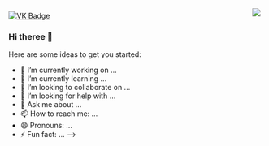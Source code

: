 <a href="https://github.com/Nikitonu4">
  <img align="right" style="margin:0.5rem" src="https://github-readme-stats.vercel.app/api/top-langs/?username=Nikitonu4&hide=html,css&title_color=ffffff&text_color=c9cacc&icon_color=4AB197&bg_color=1A2B34" />
</a>

[![VK Badge](https://img.shields.io/badge/VK-Profile-informational?style=flat&logo=vk&logoColor=white&color=1CA2F1)](https://vk.com/nikitonu4pu)
### Hi theree 👋

Here are some ideas to get you started:

- 🔭 I’m currently working on ...
- 🌱 I’m currently learning ...
- 👯 I’m looking to collaborate on ...
- 🤔 I’m looking for help with ...
- 💬 Ask me about ...
- 📫 How to reach me: ...
- 😄 Pronouns: ...
- ⚡ Fun fact: ...
-->
